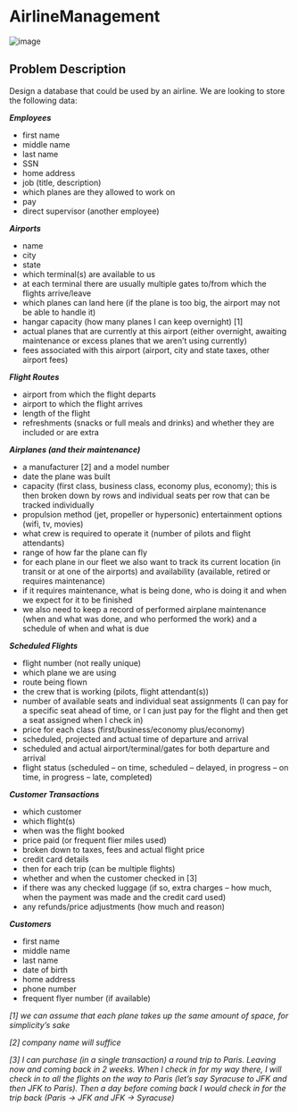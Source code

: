 # AirlineManagement
![image](https://github.com/ycl11761/AirlineManagement/blob/master/airline.png)</br>
## Problem Description
Design a database that could be used by an airline. We are looking to store the following data:

***Employees***
- first name
- middle name
- last name
- SSN
- home address
- job (title, description)
 - which planes are they allowed to work on
- pay
- direct supervisor (another employee)

***Airports***
- name
- city
- state
- which terminal(s) are available to us
 - at each terminal there are usually multiple gates to/from which the flights
arrive/leave
- which planes can land here (if the plane is too big, the airport may not be able to handle it)
- hangar capacity (how many planes I can keep overnight) [1]
- actual planes that are currently at this airport (either overnight, awaiting maintenance or
excess planes that we aren’t using currently) 
- fees associated with this airport (airport, city and state taxes, other airport fees)

***Flight Routes***
- airport from which the flight departs
- airport to which the flight arrives
- length of the flight
- refreshments (snacks or full meals and drinks) and whether they are included or are extra

***Airplanes (and their maintenance)***
- a manufacturer [2] and a model number
- date the plane was built
- capacity (first class, business class, economy plus, economy); this is then broken down by
rows and individual seats per row that can be tracked individually
- propulsion method (jet, propeller or hypersonic)
entertainment options (wifi, tv, movies)
- what crew is required to operate it (number of pilots and flight attendants)
- range of how far the plane can fly
- for each plane in our fleet we also want to track its current location (in transit or at one of
the airports) and availability (available, retired or requires maintenance)
 - if it requires maintenance, what is being done, who is doing it and when we expect for it
to be finished
 - we also need to keep a record of performed airplane maintenance (when and what was
done, and who performed the work) and a schedule of when and what is due

***Scheduled Flights***
- flight number (not really unique)
- which plane we are using
- route being flown
- the crew that is working (pilots, flight attendant(s))
- number of available seats and individual seat assignments (I can pay for a specific seat
ahead of time, or I can just pay for the flight and then get a seat assigned when I check in)
- price for each class (first/business/economy plus/economy)
- scheduled, projected and actual time of departure and arrival
- scheduled and actual airport/terminal/gates for both departure and arrival
- flight status (scheduled – on time, scheduled – delayed, in progress – on time, in progress –
late, completed)

***Customer Transactions***
- which customer
- which flight(s)
- when was the flight booked
- price paid (or frequent flier miles used)
 - broken down to taxes, fees and actual flight price
- credit card details
- then for each trip (can be multiple flights)
 - whether and when the customer checked in [3]
 - if there was any checked luggage (if so, extra charges – how much, when the payment
was made and the credit card used)
- any refunds/price adjustments (how much and reason)

***Customers***
- first name
- middle name
- last name
- date of birth
- home address
- phone number
- frequent flyer number (if available)


*[1] we can assume that each plane takes up the same amount of space, for simplicity’s sake*

*[2] company name will suffice*

*[3] I can purchase (in a single transaction) a round trip to Paris. Leaving now and coming back in 2 weeks. When I
check in for my way there, I will check in to all the flights on the way to Paris (let’s say Syracuse to JFK and then JFK
to Paris). Then a day before coming back I would check in for the trip back (Paris -> JFK and JFK -> Syracuse)*

